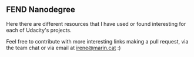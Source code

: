 ## FEND Nanodegree

Here there are different resources that I have used or found interesting for each of Udacity's projects. 

Feel free to contribute with more interesting links making a pull request, via the team chat or via email at irene@marin.cat :) 
